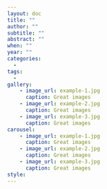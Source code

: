 ```yaml
---
layout: doc
title: ""
author: ""
subtitle: ""
abstract: ""
when: ""
year: ""
categories:
  - 
tags:
  - 
gallery:
    - image_url: example-1.jpg
      caption: Great images 
    - image_url: example-2.jpg
      caption: Great images 
    - image_url: example-3.jpg
      caption: Great images 
carousel:
    - image_url: example-1.jpg
      caption: Great images 
    - image_url: example-2.jpg
      caption: Great images 
    - image_url: example-3.jpg
      caption: Great images  
style:                     
---
```


